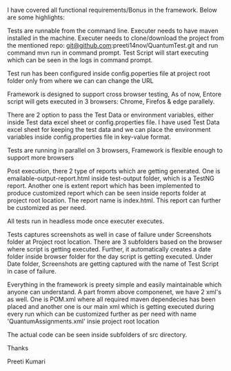 I have covered all functional requirements/Bonus in the framework. Below are some highlights:

Tests are runnable from the command line. Executer needs to have maven installed in the machine. Executer needs to clone/download the project from the mentioned repo: git@github.com:preeti14nov/QuantumTest.git and run command mvn run in command prompt. Test Script will start executing which can be seen in the logs in command prompt.

Test run has been configured inside config.poperties file at project root folder only from where we can can change the URL

Framework is designed to support cross browser testing, As of now, Entore script will gets executed in 3 browsers: Chrome, Firefos & edge parallely.

There are 2 option to pass the Test Data or environment variables, either inside Test data excel sheet or config.properties file. I have used Test Data excel sheet for keeping the test data and we can place the environment variables inside config.properties file in key-value format.

Tests are running in parallel on 3 browsers, Framework is flexible enough to support more browsers

Post execution, there 2 type of reports which are getting generated. One is emailable-output-report.html inside test-output folder, which is a TestNG report. Another one is extent report which has been implemented to produce customized report which can be seen inside reports folder at project root location. The report name is index.html. This report can further be customized as per need.

All tests run in headless mode once executer executes.

Tests captures screenshots as well in case of failure under Screenshots folder at Project root location. There are 3 subfolders based on the browser where script is getting executed. Further, it automatically creates a date folder inside browser folder for the day script is getting executed. Under Date folder, Screenshots are getting captured with the name of Test Script in case of failure.

Everything in the framework is preety simple and easily maintainable which anyone can understand. A part fromm above componenet, we have 2 xml's as well. One is POM.xml where all required maven dependecies has been placed and another one is our main xml which is getting executed during every run which can be customized further as per need with name 'QuantumAssignments.xml' insie project root location

The actual code can be seen inside subfolders of src directory.

Thanks

Preeti Kumari
